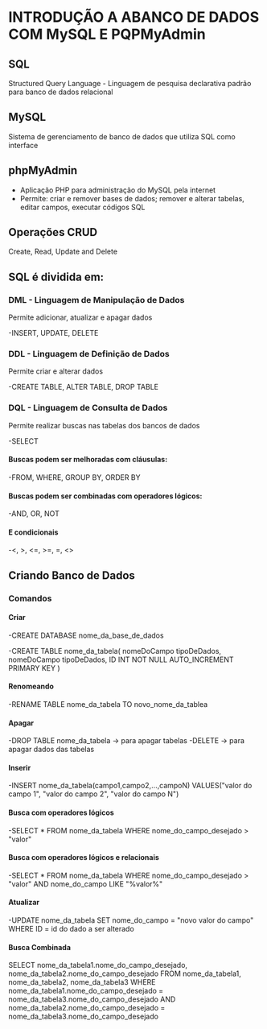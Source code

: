 # INTRODUÇÃO A ABANCO DE DADOS COM MySQL E PQPMyAdmin

## SQL

Structured Query Language - Linguagem de pesquisa declarativa padrão para banco de dados relacional

## MySQL

Sistema de gerenciamento de banco de dados que utiliza SQL como interface

## phpMyAdmin

- Aplicação PHP para administração do MySQL pela internet
- Permite: criar e remover bases de dados; remover e alterar tabelas, editar campos, executar códigos SQL


## Operações CRUD

Create, Read, Update and Delete

## SQL é dividida em:

### DML - Linguagem de Manipulação de Dados

Permite adicionar, atualizar e apagar dados

-INSERT, UPDATE, DELETE

### DDL - Linguagem de Definição de Dados

Permite criar e alterar dados

-CREATE TABLE, ALTER TABLE, DROP TABLE

### DQL - Linguagem de Consulta de Dados

Permite realizar buscas nas tabelas dos bancos de dados

-SELECT

#### Buscas podem ser melhoradas com cláusulas:

-FROM, WHERE, GROUP BY, ORDER BY

#### Buscas podem ser combinadas com operadores lógicos:

-AND, OR, NOT

#### E condicionais

-<, >, <=, >=, =, <>

## Criando Banco de Dados

### Comandos

#### Criar

-CREATE DATABASE nome_da_base_de_dados

-CREATE TABLE nome_da_tabela(
    nomeDoCampo tipoDeDados,
    nomeDoCampo tipoDeDados,
    ID INT NOT NULL AUTO_INCREMENT PRIMARY KEY
)

#### Renomeando

-RENAME TABLE nome_da_tabela TO novo_nome_da_tablea

#### Apagar

-DROP TABLE nome_da_tabela -> para apagar tabelas
-DELETE -> para apagar dados das tabelas

#### Inserir

-INSERT nome_da_tabela(campo1,campo2,...,campoN)
 VALUES("valor do campo 1", "valor do campo 2", "valor do campo N")

#### Busca com operadores lógicos

-SELECT * FROM nome_da_tabela WHERE nome_do_campo_desejado > "valor"

#### Busca com operadores lógicos e relacionais

-SELECT * FROM nome_da_tabela WHERE nome_do_campo_desejado > "valor" AND nome_do_campo LIKE "%valor%"

#### Atualizar

-UPDATE nome_da_tabela SET nome_do_campo = "novo valor do campo" WHERE ID = id do dado a ser alterado

#### Busca Combinada

SELECT nome_da_tabela1.nome_do_campo_desejado, nome_da_tabela2.nome_do_campo_desejado
FROM nome_da_tabela1, nome_da_tabela2, nome_da_tabela3
WHERE nome_da_tabela1.nome_do_campo_desejado = nome_da_tabela3.nome_do_campo_desejado AND nome_da_tabela2.nome_do_campo_desejado = nome_da_tabela3.nome_do_campo_desejado